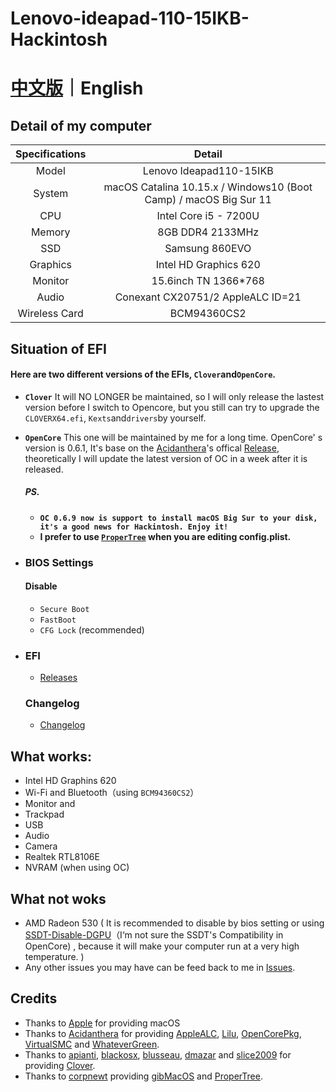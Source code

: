 # Lenovo-ideapad-110-15IKB-Hackintosh

# [中文版](README.md)｜English

## Detail of my computer

| Specifications |                            Detail                            |
| :------------: | :----------------------------------------------------------: |
|     Model      |                   Lenovo Ideapad110-15IKB                    |
|     System     | macOS Catalina 10.15.x / Windows10 (Boot Camp) / macOS Big Sur 11 |
|      CPU       |                    Intel Core i5 - 7200U                     |
|     Memory     |                       8GB DDR4 2133MHz                       |
|      SSD       |                        Samsung 860EVO                        |
|    Graphics    |                    Intel HD Graphics 620                     |
|    Monitor     |                     15.6inch TN 1366*768                     |
|     Audio      |              Conexant CX20751/2  AppleALC ID=21              |
| Wireless Card  |                         BCM94360CS2                          |

## Situation of EFI

#### Here are two different versions of the EFIs,  `Clover`and`OpenCore`.

- **`Clover`**   It will NO LONGER be maintained,  so I will only release the lastest version before I switch to Opencore,  but you still can try to upgrade the `CLOVERX64.efi`,  `Kexts`and`drivers`by yourself.

- **`OpenCore`**  This one will be maintained by me for a long time. OpenCore' s version is 0.6.1, It's base on the [Acidanthera](https://github.com/acidanthera)'s offical [Release](https://github.com/acidanthera/OpenCorePkg/releases), theoretically I will update the latest version of OC in a week after it is released.

  ##### PS. 

  * **`OC 0.6.9 now is support to install macOS Big Sur to your disk, it's a good news for Hackintosh. Enjoy it!`**
  * **I prefer to use [`ProperTree`](https://github.com/corpnewt/ProperTree) when you are editing config.plist.**

- ### BIOS Settings
  
  #### Disable
  
  - `Secure Boot` 
  - `FastBoot`
  - `CFG Lock` (recommended)

- ### EFI
  
  - [Releases](https://github.com/WenvyG/Lenovo-ideapad-110-15IKB-Hackintosh/releases)

  ### Changelog
  
  - [Changelog](Changelog.md)

## What works:

- Intel HD Graphins 620
- Wi-Fi and Bluetooth（using `BCM94360CS2`）
- Monitor and 
- Trackpad 
- USB
- Audio
- Camera
- Realtek RTL8106E
- NVRAM (when using OC)

## What not woks

- AMD Radeon 530 ( It is recommended to disable by bios setting or using [SSDT-Disable-DGPU](SSDT-Disable-DGPU.aml)（I‘m not sure the SSDT's Compatibility in OpenCore) , because it will make your computer run at a very high temperature. )
- Any other issues you may have can be feed back to me in [Issues](https://github.com/WenvyG/Lenovo-ideapad-110-15IKB-Hackintosh/issues).

## Credits

- Thanks to [Apple](https://www.apple.com/cn/) for providing macOS
- Thanks to [Acidanthera](https://github.com/acidanthera)  for providing  [AppleALC](https://github.com/acidanthera/AppleALC), [Lilu](https://github.com/acidanthera/Lilu), [OpenCorePkg](https://github.com/acidanthera/OpenCorePkg), [VirtualSMC](https://github.com/acidanthera/VirtualSMC) and [WhateverGreen](https://github.com/acidanthera/WhateverGreen).
- Thanks to [apianti](https://sourceforge.net/u/apianti), [blackosx](https://sourceforge.net/u/blackosx), [blusseau](https://sourceforge.net/u/blusseau), [dmazar](https://sourceforge.net/u/dmazar) and [slice2009](https://sourceforge.net/u/slice2009)  for providing  [Clover](https://github.com/CloverHackyColor/CloverBootloader).
- Thanks to [corpnewt](https://github.com/corpnewt) providing [gibMacOS](https://github.com/corpnewt/gibMacOS) and [ProperTree](https://github.com/corpnewt/ProperTree).


